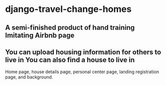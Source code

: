 # django-travel-change-homes
A semi-finished product of hand training
Imitating Airbnb page
------------------------------------------------------------------
You can upload housing information for others to live in
You can also find a house to live in
------------------------------------------------------------------
Home page, house details page, personal center page, 
landing registration page, and background.


